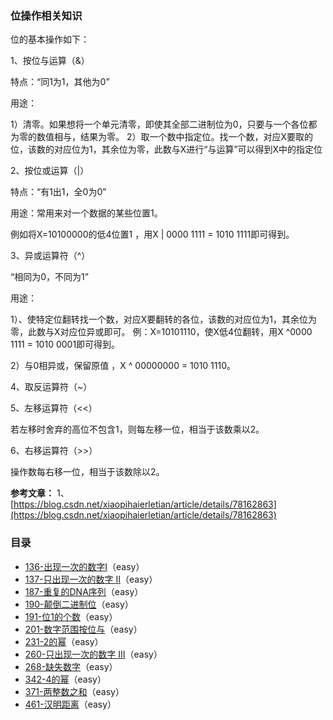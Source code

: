### 位操作相关知识 

位的基本操作如下：  

1、按位与运算（&）

特点：“同1为1，其他为0”

用途：

1）清零。如果想将一个单元清零，即使其全部二进制位为0，只要与一个各位都为零的数值相与，结果为零。
2）取一个数中指定位。找一个数，对应X要取的位，该数的对应位为1，其余位为零，此数与X进行“与运算”可以得到X中的指定位

2、按位或运算（|）

特点：“有1出1，全0为0”

用途：常用来对一个数据的某些位置1。

例如将X=10100000的低4位置1 ，用X | 0000 1111 = 1010 1111即可得到。

3、异或运算符（^）

“相同为0，不同为1”

用途：

1）、使特定位翻转找一个数，对应X要翻转的各位，该数的对应位为1，其余位为零，此数与X对应位异或即可。
例：X=10101110，使X低4位翻转，用X ^0000 1111 = 1010 0001即可得到。

2）与0相异或，保留原值 ，X ^ 00000000 = 1010 1110。

4、取反运算符（~）

5、左移运算符（<<）

若左移时舍弃的高位不包含1，则每左移一位，相当于该数乘以2。

6、右移运算符（>>）

操作数每右移一位，相当于该数除以2。

**参考文章：**
1、[https://blog.csdn.net/xiaopihaierletian/article/details/78162863](https://blog.csdn.net/xiaopihaierletian/article/details/78162863)


### 目录

- [136-出现一次的数字Ⅰ]()（easy）
- [137-只出现一次的数字 II]()（easy）
- [187-重复的DNA序列]()（easy）
- [190-颠倒二进制位]()（easy）
- [191-位1的个数]()（easy）
- [201-数字范围按位与]()（easy）
- [231-2的幂]()（easy）
- [260-只出现一次的数字 III]()（easy）
- [268-缺失数字]()（easy）
- [342-4的幂]()（easy）
- [371-两整数之和]()（easy）
- [461-汉明距离]()（easy）
